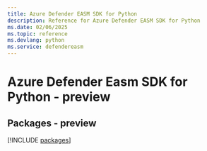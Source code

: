 ```yaml
---
title: Azure Defender EASM SDK for Python
description: Reference for Azure Defender EASM SDK for Python
ms.date: 02/06/2025
ms.topic: reference
ms.devlang: python
ms.service: defendereasm
---
```

# Azure Defender Easm SDK for Python - preview
## Packages - preview
[!INCLUDE [packages](defender-easm-index.md)]